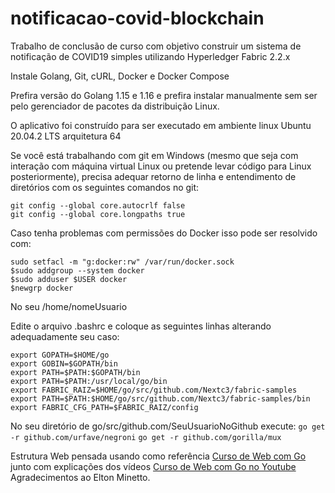 # notificacao-covid-blockchain
Trabalho de conclusão de curso com objetivo construir um sistema de notificação de COVID19 simples utilizando Hyperledger Fabric 2.2.x

Instale Golang, Git, cURL, Docker e Docker Compose

Prefira versão do Golang 1.15 e 1.16 e prefira instalar manualmente sem ser pelo gerenciador de pacotes da distribuição Linux.


O aplicativo foi construído para ser executado em ambiente linux Ubuntu 20.04.2 LTS arquitetura 64

Se você está trabalhando com git em Windows (mesmo que seja com interação com máquina virtual Linux ou pretende levar código para Linux posteriormente), precisa adequar retorno de linha e entendimento de diretórios com os seguintes comandos no git:

```
git config --global core.autocrlf false
git config --global core.longpaths true

```
Caso tenha problemas com permissões do Docker isso pode ser resolvido com:

```
sudo setfacl -m "g:docker:rw" /var/run/docker.sock
$sudo addgroup --system docker
$sudo adduser $USER docker
$newgrp docker
```


No seu /home/nomeUsuario

Edite o arquivo .bashrc e coloque as seguintes linhas alterando adequadamente seu caso:
```
export GOPATH=$HOME/go
export GOBIN=$GOPATH/bin
export PATH=$PATH:$GOPATH/bin
export PATH=$PATH:/usr/local/go/bin
export FABRIC_RAIZ=$HOME/go/src/github.com/Nextc3/fabric-samples
export PATH=$PATH:$HOME/go/src/github.com/Nextc3/fabric-samples/bin
export FABRIC_CFG_PATH=$FABRIC_RAIZ/config

```
No seu diretório de go/src/github.com/SeuUsuarioNoGithub execute:
`go get -r github.com/urfave/negroni`
`go get -r github.com/gorilla/mux`







Estrutura Web pensada usando como referência [Curso de Web com Go](https://github.com/eminetto/pos-web-go) junto com explicações dos vídeos [Curso de Web com Go no Youtube](https://www.youtube.com/playlist?list=PL0qudqr7_CuStQUsf2vtHXMxOp5gl_ENc) 
Agradecimentos ao Elton Minetto. 
